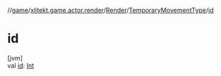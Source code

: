 //[game](../../../../index.md)/[xlitekt.game.actor.render](../../index.md)/[Render](../index.md)/[TemporaryMovementType](index.md)/[id](id.md)

# id

[jvm]\
val [id](id.md): [Int](https://kotlinlang.org/api/latest/jvm/stdlib/kotlin/-int/index.html)
